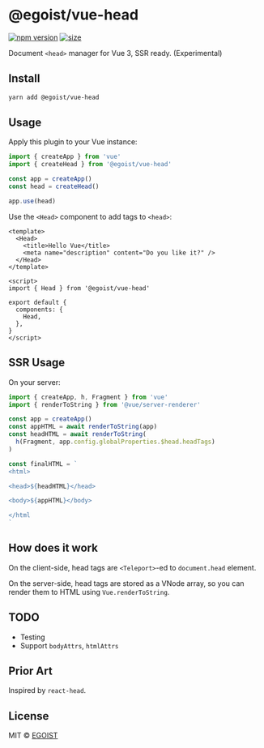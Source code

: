 # @egoist/vue-head

[![npm version](https://badgen.net/npm/v/@egoist/vue-head)](https://npm.im/@egoist/vue-head) [![size](https://badgen.net/bundlephobia/minzip/@egoist/vue-head)](https://bundlephobia.com/result?p=@egoist/vue-head)

Document `<head>` manager for Vue 3, SSR ready. (Experimental)


## Install

```bash
yarn add @egoist/vue-head
```

## Usage

Apply this plugin to your Vue instance:

```js
import { createApp } from 'vue'
import { createHead } from '@egoist/vue-head'

const app = createApp()
const head = createHead()

app.use(head)
```

Use the `<Head>` component to add tags to `<head>`:

```vue
<template>
  <Head>
    <title>Hello Vue</title>
    <meta name="description" content="Do you like it?" />
  </Head>
</template>

<script>
import { Head } from '@egoist/vue-head'

export default {
  components: {
    Head,
  },
}
</script>
```

## SSR Usage

On your server:

```js
import { createApp, h, Fragment } from 'vue'
import { renderToString } from '@vue/server-renderer'

const app = createApp()
const appHTML = await renderToString(app)
const headHTML = await renderToString(
  h(Fragment, app.config.globalProperties.$head.headTags)
)

const finalHTML = `
<html>

<head>${headHTML}</head>

<body>${appHTML}</body>

</html
`
```

## How does it work

On the client-side, head tags are `<Teleport>`-ed to `document.head` element.

On the server-side, head tags are stored as a VNode array, so you can render them to HTML using `Vue.renderToString`.

## TODO

- Testing
- Support `bodyAttrs`, `htmlAttrs`

## Prior Art

Inspired by `react-head`.

## License

MIT &copy; [EGOIST](https://github.com/egoist/vue-head)
